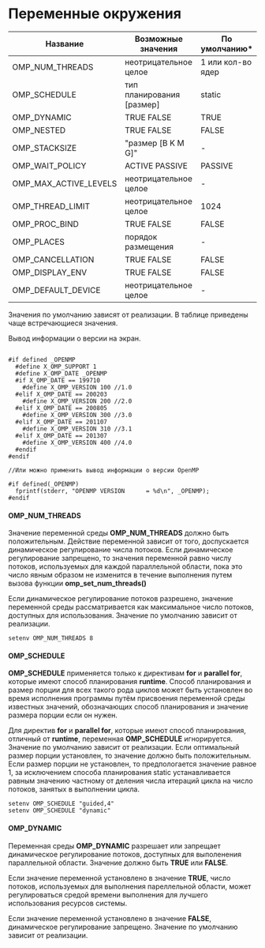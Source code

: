 # Переменные окружения

| Название | Возможные значения  | По умолчанию* |
| -- | -- | -- |
| OMP_NUM_THREADS   | неотрицательное целое  | 1 или кол-во ядер |
| OMP_SCHEDULE | тип планирования [размер] | static |
| OMP_DYNAMIC | TRUE FALSE | TRUE |
| OMP_NESTED  | TRUE FALSE| FALSE |
| OMP_STACKSIZE | "размер [B K M G]" | - |
| OMP_WAIT_POLICY | ACTIVE PASSIVE | PASSIVE |
| OMP_MAX_ACTIVE_LEVELS | неотрицательное целое | - |
| OMP_THREAD_LIMIT | неотрицательное целое | 1024 |
| OMP_PROC_BIND |  TRUE FALSE | FALSE |
| OMP_PLACES | порядок размещения | - |
| OMP_CANCELLATION |  TRUE FALSE | FALSE |
| OMP_DISPLAY_ENV|  TRUE FALSE | FALSE |
| OMP_DEFAULT_DEVICE| неотрицательное целое | - |



Значения по умолчанию зависят от реализации. В таблице приведены чаще встречающиеся значения.



Вывод информации о версии на экран.
```

#if defined _OPENMP
  #define X_OMP_SUPPORT 1
  #define X_OMP_DATE _OPENMP
  #if X_OMP_DATE == 199710
    #define X_OMP_VERSION 100 //1.0
  #elif X_OMP_DATE == 200203
    #define X_OMP_VERSION 200 //2.0
  #elif X_OMP_DATE == 200805
    #define X_OMP_VERSION 300 //3.0
  #elif X_OMP_DATE == 201107
    #define X_OMP_VERSION 310 //3.1
  #elif X_OMP_DATE == 201307
    #define X_OMP_VERSION 400 //4.0
  #endif
#endif

//Или можно применить вывод информации о версии OpenMP

#if defined(_OPENMP)
  fprintf(stderr, "OPENMP VERSION      = %d\n", _OPENMP);
#endif
```



#### **OMP_NUM_THREADS**

Значение переменной среды **OMP_NUM_THREADS** должно быть положительным. Действие переменной зависит от того, доспускается динамическое регулирование числа потоков. Если динамическое регулирование запрещено, то значения переменной равно числу потоков, используемых для каждой параллельной области, пока это число явным образом не изменится в течение выполнения путем вызова функции **omp_set_num_threads()**

Если динамическое регулирование потоков разрешено, значение переменной среды рассматривается как максимальное число потоков, доступных для использования. Значение по умолчанию зависит от реализации.

```
setenv OMP_NUM_THREADS 8
```
#### **OMP_SCHEDULE**

**OMP_SCHEDULE** применяется только к директивам **for** и **parallel for**, которые имеют способ планирования **runtime**. Способ планирования и размер порции для всех такого рода циклов может быть установлен во время исполнения программы путём присвоения переменной среды известных значений, обозначающих способ планирования и значение размера порции если он нужен.

Для директив **for** и **parallel for**, которые имеют способ планирования, отличный от **runtime**, переменная **OMP_SCHEDULE** игнорируется. Значение по умолчанию зависит от реализации. Если оптимальный размер порции установлен, то значение должно быть положительным. Если размер порции не установлен, то предпологается значение равное 1, за исключением способа планирования static устанавливается равным значению частному от деления числа итераций цикла на число потоков, занятых в выполнении цикла.

```
setenv OMP_SCHEDULE "guided,4"
setenv OMP_SCHEDULE "dynamic"
```

#### **OMP_DYNAMIC**

Переменная среды **OMP_DYNAMIC** разрешает или запрещает динамическое регулирование потоков, доступных для выполенения параллельной области. Значение должно быть **TRUE** или **FALSE**.

Если значение переменной установлено в значение **TRUE**, число потоков, используемых для выполнения пареллельной области, может регулироваться средой времени выполнения для лучшего использования ресурсов системы.

Если значение переменной установлено в значение **FALSE**, динамическое регулирование запрещено. Значение по умолчанию зависит от реализации.
